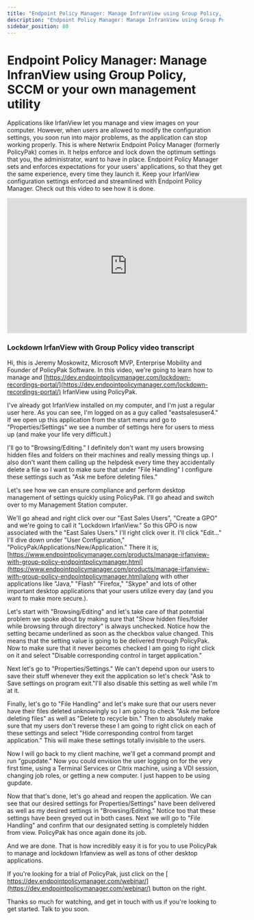 ```yaml
---
title: "Endpoint Policy Manager: Manage InfranView using Group Policy, SCCM or your own management utility"
description: "Endpoint Policy Manager: Manage InfranView using Group Policy, SCCM or your own management utility"
sidebar_position: 80
---
```


# Endpoint Policy Manager: Manage InfranView using Group Policy, SCCM or your own management utility

Applications like IrfanView let you manage and view images on your computer. However, when users are
allowed to modify the configuration settings, you soon run into major problems, as the application
can stop working properly. This is where Netwrix Endpoint Policy Manager (formerly PolicyPak) comes
in. It helps enforce and lock down the optimum settings that you, the administrator, want to have in
place. Endpoint Policy Manager sets and enforces expectations for your users' applications, so that
they get the same experience, every time they launch it. Keep your IrfanView configuration settings
enforced and streamlined with Endpoint Policy Manager. Check out this video to see how it is done.

<iframe width="560" height="315" src="https://www.youtube.com/embed/evQsOAGTczo?si=fNHA4XYTEPoph7mC" title="YouTube video player" frameborder="0" allow="accelerometer; autoplay; clipboard-write; encrypted-media; gyroscope; picture-in-picture; web-share" referrerpolicy="strict-origin-when-cross-origin" allowfullscreen></iframe>

### Lockdown IrfanView with Group Policy video transcript

Hi, this is Jeremy Moskowitz, Microsoft MVP, Enterprise Mobility and Founder of PolicyPak Software.
In this video, we're going to learn how to manage and
[https://dev.endpointpolicymanager.com/lockdown-recordings-portal/](https://dev.endpointpolicymanager.com/lockdown-recordings-portal/)
IrfanView using PolicyPak.

I've already got IrfanView installed on my computer, and I'm just a regular user here. As you can
see, I'm logged on as a guy called "eastsalesuser4." If we open up this application from the start
menu and go to "Properties/Settings" we see a number of settings here for users to mess up (and make
your life very difficult.)

I'll go to "Browsing/Editing." I definitely don't want my users browsing hidden files and folders on
their machines and really messing things up. I also don't want them calling up the helpdesk every
time they accidentally delete a file so I want to make sure that under "File Handling" I configure
these settings such as "Ask me before deleting files."

Let's see how we can ensure compliance and perform desktop management of settings quickly using
PolicyPak. I'll go ahead and switch over to my Management Station computer.

We'll go ahead and right click over our "East Sales Users", "Create a GPO" and we're going to call
it "Lockdown IrfanView." So this GPO is now associated with the "East Sales Users." I'll right click
over it. I'll click "Edit…" I'll dive down under "User Configuration,"
"PolicyPak/Applications/New/Application." There it is,
[https://www.endpointpolicymanager.com/products/manage-irfanview-with-group-policy-endpointpolicymanager.html](https://www.endpointpolicymanager.com/products/manage-irfanview-with-group-policy-endpointpolicymanager.html)along
with other applications like "Java," "Flash" "Firefox," "Skype" and lots of other important desktop
applications that your users utilize every day (and you want to make more secure.).

Let's start with "Browsing/Editing" and let's take care of that potential problem we spoke about by
making sure that "Show hidden files/folder while browsing through directory" is always unchecked.
Notice how the setting became underlined as soon as the checkbox value changed. This means that the
setting value is going to be delivered through PolicyPak. Now to make sure that it never becomes
checked I am going to right click on it and select "Disable corresponding control in target
application."

Next let's go to "Properties/Settings." We can't depend upon our users to save their stuff whenever
they exit the application so let's check "Ask to Save settings on program exit."I'll also disable
this setting as well while I'm at it.

Finally, let's go to "File Handling" and let's make sure that our users never have their files
deleted unknowingly so I am going to check "Ask me before deleting files" as well as "Delete to
recycle bin." Then to absolutely make sure that my users don't reverse these I am going to right
click on each of these settings and select "Hide corresponding control from target application."
This will make these settings totally invisible to the users.

Now I will go back to my client machine, we'll get a command prompt and run "gpupdate." Now you
could envision the user logging on for the very first time, using a Terminal Services or Citrix
machine, using a VDI session, changing job roles, or getting a new computer. I just happen to be
using gupdate.

Now that that's done, let's go ahead and reopen the application. We can see that our desired
settings for Properties/Settings" have been delivered as well as my desired settings in
"Browsing/Editing." Notice too that these settings have been greyed out in both cases. Next we will
go to "File Handling" and confirm that our designated setting is completely hidden from view.
PolicyPak has once again done its job.

And we are done. That is how incredibly easy it is for you to use PolicyPak to manage and lockdown
Irfanview as well as tons of other desktop applications.

If you're looking for a trial of PolicyPak, just click on the
[ https://dev.endpointpolicymanager.com/webinar/](https://dev.endpointpolicymanager.com/webinar/) button on the right.

Thanks so much for watching, and get in touch with us if you're looking to get started. Talk to you
soon.
